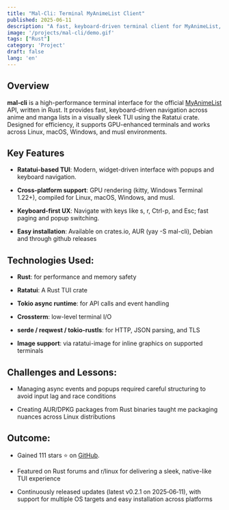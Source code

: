 ```yaml
---
title: "Mal‑Cli: Terminal MyAnimeList Client"
published: 2025-06-11
description: "A fast, keyboard-driven terminal client for MyAnimeList, built in Rust using Ratatui — browse, search, and manage your anime/manga right from the terminal."
image: '/projects/mal-cli/demo.gif'
tags: ["Rust"]
category: 'Project'
draft: false 
lang: 'en'
---
```


## Overview

**mal‑cli** is a high-performance terminal interface for the official [MyAnimeList](https://myanimelist.net/) API, written in Rust. It provides fast, keyboard-driven navigation across anime and manga lists in a visually sleek TUI using the Ratatui crate. Designed for efficiency, it supports GPU-enhanced terminals and works across Linux, macOS, Windows, and musl environments.

## Key Features

- **Ratatui-based TUI**: Modern, widget-driven interface with popups and keyboard navigation.

- **Cross-platform support**: GPU rendering (kitty, Windows Terminal 1.22+), compiled for Linux, macOS, Windows, and musl.

- **Keyboard-first UX**: Navigate with keys like s, r, Ctrl-p, and Esc; fast paging and popup switching.

- **Easy installation**: Available on crates.io, AUR (yay -S mal-cli), Debian and through github releases

## Technologies Used:

- **Rust**: for performance and memory safety

- **Ratatui**: A Rust TUI crate

- **Tokio async runtime**: for API calls and event handling

- **Crossterm**: low-level terminal I/O

- **serde / reqwest / tokio-rustls**: for HTTP, JSON parsing, and TLS

- **Image support**: via ratatui-image for inline graphics on supported terminals


## Challenges and Lessons:

- Managing async events and popups required careful structuring to avoid input lag and race conditions

- Creating AUR/DPKG packages from Rust binaries taught me packaging nuances across Linux distributions

## Outcome:

- Gained 111 stars ⭐ on [GitHub](https://github.com/L4z3x/mal-cli).

- Featured on Rust forums and r/linux for delivering a sleek, native-like TUI experience
    
- Continuously released updates (latest v0.2.1 on 2025‑06‑11), with support for multiple OS targets and easy installation across platforms